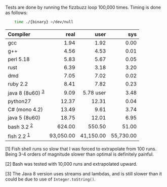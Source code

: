 <!-- Copyright 2015 Nathan Green -->

Tests are done by running the fizzbuzz loop 100,000 times.
Timing is done as follows:
```sh
    time ./{binary} >/dev/null
```

Compiler  | real  | user  | sys
:-------- | ----: | ----: | ----:
gcc       |  1.94 |  1.92 |  0.00
g++       |  4.56 |  4.53 |  0.01
perl 5.18 |  5.83 |  5.67 |  0.05
rust      |  6.39 |  3.18 |  3.20
dmd       |  7.05 |  7.02 |  0.02
ruby 2.2  |  8.41 |  7.82 |  0.23
java 8 (8u60) <sup>[3](#note3)</sup> | 9.09 | 5.78 user | 3.48
python27  | 12.37 | 12.31 |  0.04
C# (mono 4.2) | 13.49 | 9.61 | 3.74
java 5 (8u60) | 18.75 | 12.01 |  6.95
bash 3.2 <sup>[2](#note2)</sup> | 624.00 | 550.50 | 51.00
fish 2.2 <sup>[1](#note1)</sup> | 93,050.00 | 41,150.00 | 55,730.00


<a name="note1"/>[1] Fish shell runs so slow that I was forced to extrapolate from 100 runs. Being 3-4 orders of magnitude slower than optimal is definitely painful.

<a name="note2"/>[2] Bash was tested with 10,000 runs and extrapolated upward.

<a name="note3"/>[3] The Java 8 version uses streams and lambdas, and is still slower than it could be due to use of `Integer.toString()`.
